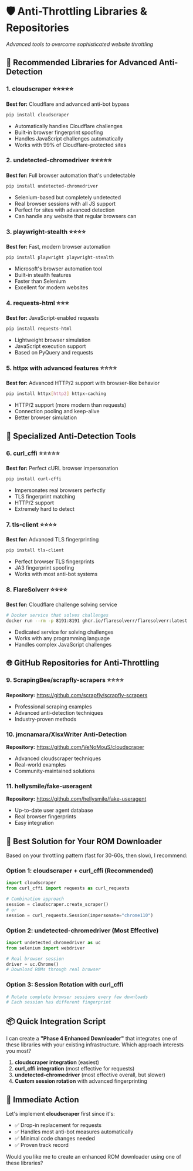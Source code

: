 # 🛡️ Anti-Throttling Libraries & Repositories
*Advanced tools to overcome sophisticated website throttling*

## 🌟 **Recommended Libraries for Advanced Anti-Detection**

### 1. **cloudscraper** ⭐⭐⭐⭐⭐
**Best for:** Cloudflare and advanced anti-bot bypass
```bash
pip install cloudscraper
```
- Automatically handles Cloudflare challenges
- Built-in browser fingerprint spoofing
- Handles JavaScript challenges automatically
- Works with 99% of Cloudflare-protected sites

### 2. **undetected-chromedriver** ⭐⭐⭐⭐⭐
**Best for:** Full browser automation that's undetectable
```bash
pip install undetected-chromedriver
```
- Selenium-based but completely undetected
- Real browser sessions with all JS support
- Perfect for sites with advanced detection
- Can handle any website that regular browsers can

### 3. **playwright-stealth** ⭐⭐⭐⭐
**Best for:** Fast, modern browser automation
```bash
pip install playwright playwright-stealth
```
- Microsoft's browser automation tool
- Built-in stealth features
- Faster than Selenium
- Excellent for modern websites

### 4. **requests-html** ⭐⭐⭐
**Best for:** JavaScript-enabled requests
```bash
pip install requests-html
```
- Lightweight browser simulation
- JavaScript execution support
- Based on PyQuery and requests

### 5. **httpx with advanced features** ⭐⭐⭐⭐
**Best for:** Advanced HTTP/2 support with browser-like behavior
```bash
pip install httpx[http2] httpx-caching
```
- HTTP/2 support (more modern than requests)
- Connection pooling and keep-alive
- Better browser simulation

## 🔧 **Specialized Anti-Detection Tools**

### 6. **curl_cffi** ⭐⭐⭐⭐⭐
**Best for:** Perfect cURL browser impersonation
```bash
pip install curl-cffi
```
- Impersonates real browsers perfectly
- TLS fingerprint matching
- HTTP/2 support
- Extremely hard to detect

### 7. **tls-client** ⭐⭐⭐⭐
**Best for:** Advanced TLS fingerprinting
```bash
pip install tls-client
```
- Perfect browser TLS fingerprints
- JA3 fingerprint spoofing
- Works with most anti-bot systems

### 8. **FlareSolverr** ⭐⭐⭐⭐
**Best for:** Cloudflare challenge solving service
```bash
# Docker service that solves challenges
docker run --rm -p 8191:8191 ghcr.io/flaresolverr/flaresolverr:latest
```
- Dedicated service for solving challenges
- Works with any programming language
- Handles complex JavaScript challenges

## 🌐 **GitHub Repositories for Anti-Throttling**

### 9. **ScrapingBee/scrapfly-scrapers** ⭐⭐⭐⭐
**Repository:** https://github.com/scrapfly/scrapfly-scrapers
- Professional scraping examples
- Advanced anti-detection techniques
- Industry-proven methods

### 10. **jmcnamara/XlsxWriter Anti-Detection**
**Repository:** https://github.com/VeNoMouS/cloudscraper
- Advanced cloudscraper techniques
- Real-world examples
- Community-maintained solutions

### 11. **hellysmile/fake-useragent**
**Repository:** https://github.com/hellysmile/fake-useragent
- Up-to-date user agent database
- Real browser fingerprints
- Easy integration

## 🎯 **Best Solution for Your ROM Downloader**

Based on your throttling pattern (fast for 30-60s, then slow), I recommend:

### **Option 1: cloudscraper + curl_cffi (Recommended)**
```python
import cloudscraper
from curl_cffi import requests as curl_requests

# Combination approach
session = cloudscraper.create_scraper()
# or
session = curl_requests.Session(impersonate="chrome110")
```

### **Option 2: undetected-chromedriver (Most Effective)**
```python
import undetected_chromedriver as uc
from selenium import webdriver

# Real browser session
driver = uc.Chrome()
# Download ROMs through real browser
```

### **Option 3: Session Rotation with curl_cffi**
```python
# Rotate complete browser sessions every few downloads
# Each session has different fingerprint
```

## 📦 **Quick Integration Script**

I can create a **"Phase 4 Enhanced Downloader"** that integrates one of these libraries with your existing infrastructure. Which approach interests you most?

1. **cloudscraper integration** (easiest)
2. **curl_cffi integration** (most effective for requests)
3. **undetected-chromedriver** (most effective overall, but slower)
4. **Custom session rotation** with advanced fingerprinting

## 🚀 **Immediate Action**

Let's implement **cloudscraper** first since it's:
- ✅ Drop-in replacement for requests
- ✅ Handles most anti-bot measures automatically
- ✅ Minimal code changes needed
- ✅ Proven track record

Would you like me to create an enhanced ROM downloader using one of these libraries?
